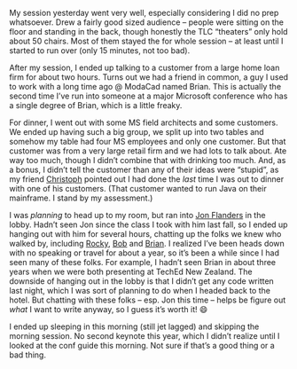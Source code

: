 My session yesterday went very well, especially considering I did no
prep whatsoever. Drew a fairly good sized audience – people were sitting
on the floor and standing in the back, though honestly the TLC
“theaters” only hold about 50 chairs. Most of them stayed the for whole
session – at least until I started to run over (only 15 minutes, not too
bad).

After my session, I ended up talking to a customer from a large home
loan firm for about two hours. Turns out we had a friend in common, a
guy I used to work with a long time ago @ ModaCad named Brian. This is
actually the second time I’ve run into someone at a major Microsoft
conference who has a single degree of Brian, which is a little freaky.

For dinner, I went out with some MS field architects and some customers.
We ended up having such a big group, we split up into two tables and
somehow my table had four MS employees and only one customer. But that
customer was from a very large retail firm and we had lots to talk
about. Ate way too much, though I didn’t combine that with drinking too
much. And, as a bonus, I didn’t tell the customer than any of their
ideas were “stupid”, as my friend
[Christoph](http://weblogs.asp.net/cschittko/) pointed out I had done
the *last* time I was out to dinner with one of his customers. (That
customer wanted to run Java on their mainframe. I stand by my
assessment.)

I was *planning* to head up to my room, but ran into [Jon
Flanders](http://www.masteringbiztalk.com/blogs/jon/) in the lobby.
Hadn’t seen Jon since the class I took with him last fall, so I ended up
hanging out with him for several hours, chatting up the folks we knew
who walked by, including [Rocky](http://www.lhotka.net/),
[Bob](http://www.sqlskills.com/blogs/bobb/) and
[Brian](http://www.mcwtech.com/CS/blogs/brianr/). I realized I’ve been
heads down with no speaking or travel for about a year, so it’s been a
while since I had seen many of these folks. For example, I hadn’t seen
Brian in about three years when we were both presenting at TechEd New
Zealand. The downside of hanging out in the lobby is that I didn’t get
any code written last night, which I was sort of planning to do when I
headed back to the hotel. But chatting with these folks – esp. Jon this
time – helps be figure out *what* I want to write anyway, so I guess
it’s worth it!
:smile:

I ended up sleeping in this morning (still jet lagged) and skipping the
morning session. No second keynote this year, which I didn’t realize
until I looked at the conf guide this morning. Not sure if that’s a good
thing or a bad thing.

